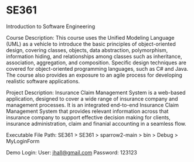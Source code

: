 # SE361
Introduction to Software Engineering

Course Description:
This course uses the Unified Modeling Language (UML) as a vehicle to introduce the basic principles of object-oriented design, covering classes, objects, data abstraction, polymorphism, information hiding, and relationships among classes such as inheritance, association, aggregation, and composition. Specific design techniques are covered for object-oriented programming languages, such as C# and Java. The course also provides an exposure to an agile process for developing realistic software applications.


Project Description:
Insurance Claim Management System is a web-based application, designed to cover a wide range of insurance company and management processes. It is an integrated end-to-end Insurance Claim Management System that provides relevant information across that insurance company to support effective decision making for clients, insurance administration, claim and finanial accounting in a seamless flow.

Executable File Path: SE361 > SE361 > sparrow2-main > bin > Debug > MyLoginForm

Demo Login: User: jhall@gmail.com		Password: 123123
